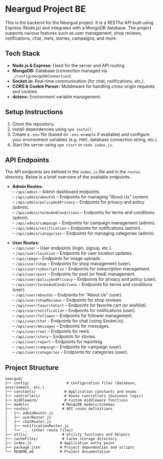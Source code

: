 # Neargud Project BE

This is the backend for the Neargud project. It is a RESTful API built using Express (Node.js) and integrates with a MongoDB database. The project supports various features such as user management, shop reviews, notifications, chat, reels, stories, campaigns, and more.

## Tech Stack

- **Node.js & Express:** Used for the server and API routing.
- **MongoDB:** Database (connection managed via `./config/mongoDbConnection`).
- **Socket.io:** Real-time communication (for chat, notifications, etc.).
- **CORS & Cookie Parser:** Middleware for handling cross-origin requests and cookies.
- **dotenv:** Environment variable management.

## Setup Instructions

1. Clone the repository.
2. Install dependencies using `npm install`.
3. Create a `.env` file (based on `.env.example` if available) and configure your environment variables (e.g. `PORT`, database connection string, etc.).
4. Start the server using `npm start` or `node index.js`.

## API Endpoints

The API endpoints are defined in the `index.js` file and in the `routes` directory. Below is a brief overview of the available endpoints:

- **Admin Routes:**  
  – `/api/admin` – Admin dashboard endpoints.  
  – `/api/admin/aboutUS` – Endpoints for managing "About Us" content.  
  – `/api/admin/policyAndPrivacy` – Endpoints for privacy and policy (admin).  
  – `/api/admin/termsAndConditions` – Endpoints for terms and conditions (admin).  
  – `/api/admin/campaign` – Endpoints for campaign management (admin).  
  – `/api/admin/notification` – Endpoints for notifications (admin).  
  – `/api/admin/categories` – Endpoints for managing categories (admin).

- **User Routes:**  
  – `/api/user` – User endpoints (login, signup, etc.).  
  – `/api/user/location` – Endpoints for user location updates.  
  – `/api/image` – Endpoints for image uploads.  
  – `/api/user/shop` – Endpoints for shop management (user).  
  – `/api/user/subscription` – Endpoints for subscription management.  
  – `/api/user/post` – Endpoints for post (or feed) management.  
  – `/api/user/policyAndPrivacy` – Endpoints for privacy and policy (user).  
  – `/api/user/termsAndConditions` – Endpoints for terms and conditions (user).  
  – `/api/user/aboutUs` – Endpoints for "About Us" (user).  
  – `/api/user/shopReviews` – Endpoints for shop reviews.  
  – `/api/user/faouriteCart` – Endpoints for favorite cart (or wishlist).  
  – `/api/user/notification` – Endpoints for notifications (user).  
  – `/api/user/follower` – Endpoints for follower management.  
  – `/api/user/chat` – Endpoints for chat (using Socket.io).  
  – `/api/user/messages` – Endpoints for messages.  
  – `/api/user/reel` – Endpoints for reels.  
  – `/api/user/story` – Endpoints for stories.  
  – `/api/user/report` – Endpoints for reporting.  
  – `/api/user/campaign` – Endpoints for campaign (user).  
  – `/api/user/categories` – Endpoints for categories (user).

## Project Structure

```
neargud/
├── config/                 # Configuration files (database, environment, etc.)
├── constants/             # Application constants and enums
├── controllers/           # Route controllers (business logic)
├── middleware/            # Custom middleware functions
├── models/               # MongoDB models/schemas
├── routes/               # API route definitions
│   ├── adminRouter.js
│   ├── userRouter.js
│   ├── chatRouter.js
│   ├── notificationRouter.js
│   └── ... (other route files)
├── utils/                # Utility functions and helpers
├── cacheFiles/           # Cache storage directory
├── index.js             # Application entry point
├── package.json         # Project dependencies and scripts
└── README.md            # Project documentation
```



